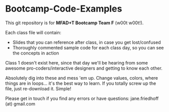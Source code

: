 Bootcamp-Code-Examples
======================

This git repository is for **MFAD+T Bootcamp Team F** (w00t w00t!).

Each class file will contain:

* Slides that you can reference after class, in case you get lost/confused
* Thoroughly commented sample code for each class day, so you can see the concepts in action

Class 1 doesn't exist here, since that day we'll be hearing from some awesome pro-coders/interactive designers and getting to know each other.

Absolutely dig into these and mess 'em up. Change values, colors, where things are in loops... it's the best way to learn. If you totally screw up the file, just re-download it. Simple!

Please get in touch if you find any errors or have questions: jane.friedhoff (at) gmail.com